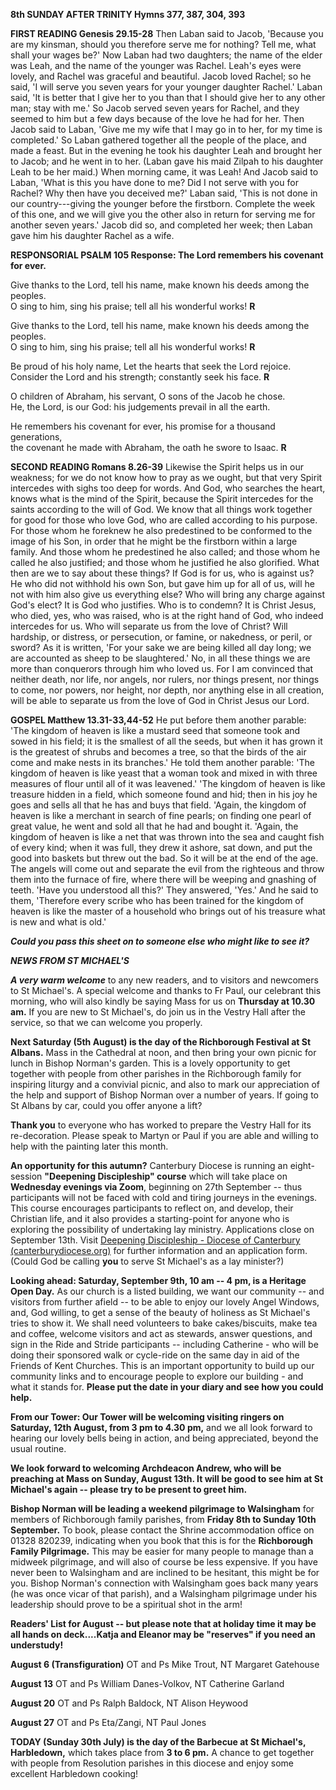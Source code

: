 **8th SUNDAY AFTER TRINITY Hymns 377, 387, 304, 393**

**FIRST READING Genesis 29.15-28** Then Laban said to Jacob, 'Because
you are my kinsman, should you therefore serve me for nothing? Tell me,
what shall your wages be?' Now Laban had two daughters; the name of the
elder was Leah, and the name of the younger was Rachel. Leah's eyes were
lovely, and Rachel was graceful and beautiful. Jacob loved Rachel; so he
said, 'I will serve you seven years for your younger daughter Rachel.'
Laban said, 'It is better that I give her to you than that I should give
her to any other man; stay with me.' So Jacob served seven years for
Rachel, and they seemed to him but a few days because of the love he had
for her. Then Jacob said to Laban, 'Give me my wife that I may go in to
her, for my time is completed.' So Laban gathered together all the
people of the place, and made a feast. But in the evening he took his
daughter Leah and brought her to Jacob; and he went in to her. (Laban
gave his maid Zilpah to his daughter Leah to be her maid.) When morning
came, it was Leah! And Jacob said to Laban, 'What is this you have done
to me? Did I not serve with you for Rachel? Why then have you deceived
me?' Laban said, 'This is not done in our country---giving the younger
before the firstborn. Complete the week of this one, and we will give
you the other also in return for serving me for another seven years.'
Jacob did so, and completed her week; then Laban gave him his daughter
Rachel as a wife.

**RESPONSORIAL PSALM 105 Response: The Lord remembers his covenant for
ever.**

Give thanks to the Lord, tell his name, make known his deeds among the
peoples.\
O sing to him, sing his praise; tell all his wonderful works! **R**

Give thanks to the Lord, tell his name, make known his deeds among the
peoples.\
O sing to him, sing his praise; tell all his wonderful works! **R**

Be proud of his holy name, Let the hearts that seek the Lord rejoice.\
Consider the Lord and his strength; constantly seek his face. **R**

O children of Abraham, his servant, O sons of the Jacob he chose.\
He, the Lord, is our God: his judgements prevail in all the earth.

He remembers his covenant for ever, his promise for a thousand
generations,\
the covenant he made with Abraham, the oath he swore to Isaac. **R**

**SECOND READING Romans 8.26-39** Likewise the Spirit helps us in our
weakness; for we do not know how to pray as we ought, but that very
Spirit intercedes with sighs too deep for words. And God, who searches
the heart, knows what is the mind of the Spirit, because the Spirit
intercedes for the saints according to the will of God. We know that all
things work together for good for those who love God, who are called
according to his purpose. For those whom he foreknew he also predestined
to be conformed to the image of his Son, in order that he might be the
firstborn within a large family. And those whom he predestined he also
called; and those whom he called he also justified; and those whom he
justified he also glorified. What then are we to say about these things?
If God is for us, who is against us? He who did not withhold his own
Son, but gave him up for all of us, will he not with him also give us
everything else? Who will bring any charge against God's elect? It is
God who justifies. Who is to condemn? It is Christ Jesus, who died, yes,
who was raised, who is at the right hand of God, who indeed intercedes
for us. Who will separate us from the love of Christ? Will hardship, or
distress, or persecution, or famine, or nakedness, or peril, or sword?
As it is written, 'For your sake we are being killed all day long; we
are accounted as sheep to be slaughtered.' No, in all these things we
are more than conquerors through him who loved us. For I am convinced
that neither death, nor life, nor angels, nor rulers, nor things
present, nor things to come, nor powers, nor height, nor depth, nor
anything else in all creation, will be able to separate us from the love
of God in Christ Jesus our Lord.

**GOSPEL Matthew 13.31-33,44-52** He put before them another parable:
'The kingdom of heaven is like a mustard seed that someone took and
sowed in his field; it is the smallest of all the seeds, but when it has
grown it is the greatest of shrubs and becomes a tree, so that the birds
of the air come and make nests in its branches.' He told them another
parable: 'The kingdom of heaven is like yeast that a woman took and
mixed in with three measures of flour until all of it was leavened.'
'The kingdom of heaven is like treasure hidden in a field, which someone
found and hid; then in his joy he goes and sells all that he has and
buys that field. 'Again, the kingdom of heaven is like a merchant in
search of fine pearls; on finding one pearl of great value, he went and
sold all that he had and bought it. 'Again, the kingdom of heaven is
like a net that was thrown into the sea and caught fish of every kind;
when it was full, they drew it ashore, sat down, and put the good into
baskets but threw out the bad. So it will be at the end of the age. The
angels will come out and separate the evil from the righteous and throw
them into the furnace of fire, where there will be weeping and gnashing
of teeth. 'Have you understood all this?' They answered, 'Yes.' And he
said to them, 'Therefore every scribe who has been trained for the
kingdom of heaven is like the master of a household who brings out of
his treasure what is new and what is old.'

***Could you pass this sheet on to someone else who might like to see
it?***

***NEWS FROM ST MICHAEL\'S***

***A very warm welcome*** to any new readers, and to visitors and
newcomers to St Michael\'s. A special welcome and thanks to Fr Paul, our
celebrant this morning, who will also kindly be saying Mass for us on
**Thursday at 10.30 am.** If you are new to St Michael\'s, do join us in
the Vestry Hall after the service, so that we can welcome you properly.

**Next Saturday (5th August) is the day of the Richborough Festival at
St Albans.** Mass in the Cathedral at noon, and then bring your own
picnic for lunch in Bishop Norman\'s garden. This is a lovely
opportunity to get together with people from other parishes in the
Richborough family for inspiring liturgy and a convivial picnic, and
also to mark our appreciation of the help and support of Bishop Norman
over a number of years. If going to St Albans by car, could you offer
anyone a lift?

**Thank you** to everyone who has worked to prepare the Vestry Hall for
its re-decoration. Please speak to Martyn or Paul if you are able and
willing to help with the painting later this month.

**An opportunity for this autumn?** Canterbury Diocese is running an
eight-session **"Deepening Discipleship" course** which will take place
on **Wednesday evenings via Zoom**, beginning on 27th September --
thus participants will not be faced with cold and tiring journeys in the
evenings. This course encourages participants to reflect on, and
develop, their Christian life, and it also provides a starting-point for
anyone who is exploring the possibility of undertaking lay ministry.
Applications close on September 13th. Visit [Deepening Discipleship -
Diocese of Canterbury
(canterburydiocese.org)](https://www.canterburydiocese.org/our-life/spirituality-discipleship/explore-discipleship/deepening-discipleship/deepening-discipleship#_blank)
for further information and an application form. (Could God be calling
**you** to serve St Michael\'s as a lay minister?)

**Looking ahead: Saturday, September 9th, 10 am -- 4 pm, is a Heritage
Open Day.** As our church is a listed building, we want our community --
and visitors from further afield -- to be able to enjoy our lovely Angel
Windows, and, God willing, to get a sense of the beauty of holiness as
St Michael\'s tries to show it. We shall need volunteers to bake
cakes/biscuits, make tea and coffee, welcome visitors and act as
stewards, answer questions, and sign in the Ride and Stride participants
-- including Catherine - who will be doing their sponsored walk or
cycle-ride on the same day in aid of the Friends of Kent Churches. This
is an important opportunity to build up our community links and to
encourage people to explore our building - and what it stands for.
**Please put the date in your diary and see how you could help.**

**From our Tower: Our Tower will be welcoming visiting ringers on
Saturday, 12th August, from 3 pm to 4.30 pm,** and we all look forward
to hearing our lovely bells being in action, and being appreciated,
beyond the usual routine.

**We look forward to welcoming Archdeacon Andrew, who will be preaching
at Mass on Sunday, August 13th. It will be good to see him at St
Michael\'s again -- please try to be present to greet him.**

**Bishop Norman will be leading a weekend pilgrimage to Walsingham** for
members of Richborough family parishes, from **Friday 8th to Sunday 10th
September.** To book, please contact the Shrine accommodation office on
01328 820239, indicating when you book that this is for the
**Richborough Family Pilgrimage.** This may be easier for many people to
manage than a midweek pilgrimage, and will also of course be less
expensive. If you have never been to Walsingham and are inclined to be
hesitant, this might be for you. Bishop Norman\'s connection with
Walsingham goes back many years (he was once vicar of that parish), and
a Walsingham pilgrimage under his leadership should prove to be a
spiritual shot in the arm!

**Readers\' List for August -- but please note that at holiday time it
may be all hands on deck....Katja and Eleanor may be "reserves" if you
need an understudy!**

**August 6 (Transfiguration)** OT and Ps Mike Trout, NT Margaret
Gatehouse

**August 13** OT and Ps William Danes-Volkov, NT Catherine Garland

**August 20** OT and Ps Ralph Baldock, NT Alison Heywood

**August 27** OT and Ps Eta/Zangi, NT Paul Jones

**TODAY (Sunday 30th July) is the day of the Barbecue at St
Michael\'s, Harbledown,** which takes place from **3 to 6 pm.** A chance
to get together with people from Resolution parishes in this diocese and
enjoy some excellent Harbledown cooking!
